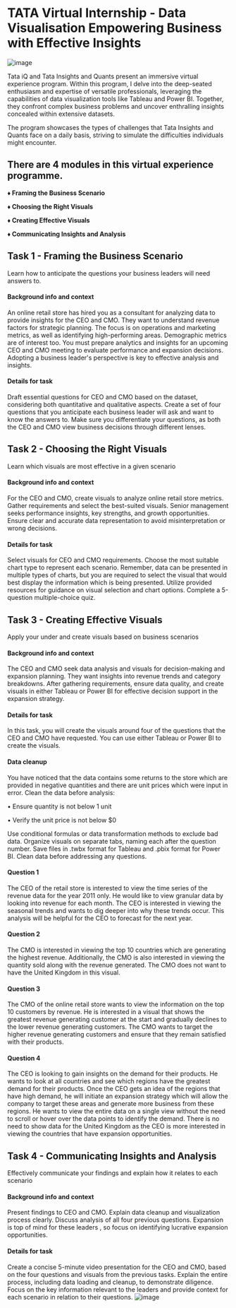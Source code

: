# TATA Virtual Internship - Data Visualisation Empowering Business with Effective Insights

![image](https://github.com/amanjot-git/Tata_Virtual_Internship/assets/59747572/d77444c3-4fe0-4c88-9c12-027eaf3097e1)
 

Tata iQ and Tata Insights and Quants present an immersive virtual experience program. Within this program, I delve into the deep-seated enthusiasm and expertise of versatile professionals, leveraging the capabilities of data visualization tools like Tableau and Power BI. Together, they confront complex business problems and uncover enthralling insights concealed within extensive datasets.

The program showcases the types of challenges that Tata Insights and Quants face on a daily basis, striving to simulate the difficulties individuals might encounter.

## There are 4 modules in this virtual experience programme. 

**♦ Framing the Business Scenario**

**♦ Choosing the Right Visuals**

**♦ Creating Effective Visuals**

**♦ Communicating Insights and Analysis**


## Task 1 - Framing the Business Scenario
Learn how to anticipate the questions your business leaders will need answers to.

####  Background info and context

An online retail store has hired you as a consultant for analyzing data to provide insights for the CEO and CMO. They want to understand revenue factors for strategic planning. The focus is on operations and marketing metrics, as well as identifying high-performing areas. Demographic metrics are of interest too. You must prepare analytics and insights for an upcoming CEO and CMO meeting to evaluate performance and expansion decisions. Adopting a business leader's perspective is key to effective analysis and insights.

#### Details for task

Draft essential questions for CEO and CMO based on the dataset, considering both quantitative and qualitative aspects.
Create a set of four questions that you anticipate each business leader will ask and want to know the answers to. Make sure you differentiate your questions, as both the CEO and CMO view business decisions through different lenses.

## Task 2 - Choosing the Right Visuals
Learn which visuals are most effective in a given scenario

#### Background info and context

For the CEO and CMO, create visuals to analyze online retail store metrics. Gather requirements and select the best-suited visuals. Senior management seeks performance insights, key strengths, and growth opportunities. Ensure clear and accurate data representation to avoid misinterpretation or wrong decisions.

#### Details for task

Select visuals for CEO and CMO requirements. Choose the most suitable chart type to represent each scenario. Remember, data can be presented in multiple types of charts, but you are required to select the visual that would best display the information which is being presented. Utilize provided resources for guidance on visual selection and chart options. Complete a 5-question multiple-choice quiz.

## Task 3 - Creating Effective Visuals
Apply your under and create visuals based on business scenarios

#### Background info and context

The CEO and CMO seek data analysis and visuals for decision-making and expansion planning. They want insights into revenue trends and category breakdowns. After gathering requirements, ensure data quality, and create visuals in either Tableau or Power BI for effective decision support in the expansion strategy.

#### Details for task

In this task, you will create the visuals around four of the questions that the CEO and CMO have requested. You can use either Tableau or Power BI to create the visuals.

#### Data cleanup

You have noticed that the data contains some returns to the store which are provided in negative quantities and there are unit prices which were input in error. 
Clean the data before analysis:

• Ensure quantity is not below 1 unit

• Verify the unit price is not below $0

Use conditional formulas or data transformation methods to exclude bad data. Organize visuals on separate tabs, naming each after the question number. Save files in .twbx format for Tableau and .pbix format for Power BI. Clean data before addressing any questions.

#### Question 1

The CEO of the retail store is interested to view the time series of the revenue data for the year 2011 only. He would like to view granular data by looking into revenue for each month. The CEO is interested in viewing the seasonal trends and wants to dig deeper into why these trends occur. This analysis will be helpful for the CEO to forecast for the next year.

#### Question 2

The CMO is interested in viewing the top 10 countries which are generating the highest revenue. Additionally, the CMO is also interested in viewing the quantity sold along with the revenue generated. The CMO does not want to have the United Kingdom in this visual.

#### Question 3

The CMO of the online retail store wants to view the information on the top 10 customers by revenue. He is interested in a visual that shows the greatest revenue generating customer at the start and gradually declines to the lower revenue generating customers. The CMO wants to target the higher revenue generating customers and ensure that they remain satisfied with their products.

#### Question 4

The CEO is looking to gain insights on the demand for their products. He wants to look at all countries and see which regions have the greatest demand for their products. Once the CEO gets an idea of the regions that have high demand, he will initiate an expansion strategy which will allow the company to target these areas and generate more business from these regions. He wants to view the entire data on a single view without the need to scroll or hover over the data points to identify the demand. There is no need to show data for the United Kingdom as the CEO is more interested in viewing the countries that have expansion opportunities.

## Task 4 - Communicating Insights and Analysis
Effectively communicate your findings and explain how it relates to each scenario

#### Background info and context

Present findings to CEO and CMO. Explain data cleanup and visualization process clearly. Discuss analysis of all four previous questions. Expansion is top of mind for these leaders , so focus on identifying lucrative expansion opportunities.

#### Details for task

Create a concise 5-minute video presentation for the CEO and CMO, based on the four questions and visuals from the previous tasks. Explain the entire process, including data loading and cleanup, to demonstrate diligence. Focus on the key information relevant to the leaders and provide context for each scenario in relation to their questions.
![image](https://github.com/amanjot-git/Tata_Virtual_Internship/assets/59747572/0bb0ecbb-e725-4e18-acdc-c62fd543c02e)
